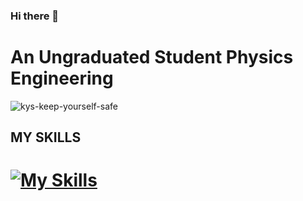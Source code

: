 ### Hi there 👋
# An Ungraduated Student Physics Engineering

![kys-keep-yourself-safe](https://github.com/fxfyfaza/fxfyfaza/assets/122965428/a3825677-5566-4010-8fb5-1b0ec855c750)
## MY SKILLS
# [![My Skills](https://skillicons.dev/icons?i=js,html,css,python,php,c)](https://skillicons.dev)

